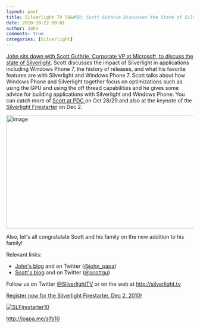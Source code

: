 ```yaml
---
layout: post
title: Silverlight TV 50&#58; Scott Guthrie Discusses the State of Silverlight
date: 2010-10-22 00:01
author: John
comments: true
categories: [Silverlight]
---
```

<p><a href="http://jpapa.me/sltv50">John sits down with Scott Guthrie, Corporate VP at Microsoft, to discuss the state of Silverlight</a>. Scott discusses the impact of Silverlight in applications including Windows Phone 7, the history of releases, and what his favorite features are with Silverlight and Windows Phone 7. Scott talks about how Windows Phone and Silverlight together focus on optimizations such as using the GPU and using the off thread capabilities and he gives some advice for building applications with Silverlight and Windows Phone. You can catch more of <a href="http://microsoftpdc.com">Scott at PDC </a>on Oct 28/29 and also at the keynote of the <a href="http://jpapa.me/slfs10">Silverlight Firestarter</a> on Dec 2.</p>  <p><a href="http://jpapa.me/sltv50"><img style="background-image: none; border-bottom: 0px; border-left: 0px; padding-left: 0px; padding-right: 0px; display: inline; border-top: 0px; border-right: 0px; padding-top: 0px" title="image" border="0" alt="image" src="http://images.johnpapa.net/wp-content/uploads/files/media/image/Windows-Live-Writer/589d4458ef89_1271B/image_3.png" width="541" height="304" /></a></p>  <p>Also, let's all congratulate Scott and his family on the new addition to his family!</p>  <p>Relevant links: </p>  <ul>   <li><a href="/">John's blog</a> and on Twitter (<a href="http://twitter.com/john_papa">@john_papa</a>) </li>    <li><a href="http://weblogs.asp.net/scottgu/">Scott's blog</a> and on Twitter (<a href="http://twitter.com/scottgu">@scottgu</a>) </li> </ul>  <p>Follow us on Twitter <a href="http://www.twitter.com/SilverlightTV">@SilverlightTV</a> or on the web at <a href="http://silverlight.tv/">http://silverlight.tv</a></p>  <p><a href="http://jpapa.me/slfs10">Register now for the Silverlight Firestarter, Dec 2, 2010!</a></p>  <p><a href="http://jpapa.me/slfs10"><img alt="SLFirestarter10" src="http://images.johnpapa.net/wp-content/uploads/files/downloads/SLFirestarter_300X250.jpg" /></a></p>  <p><a href="http://jpapa.me/slfs10">http://jpapa.me/slfs10</a></p>

